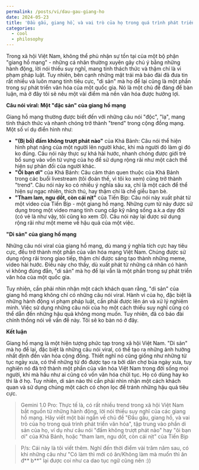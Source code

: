 ```yaml
---
permalink: /posts/vi/dau-gau-giang-ho
date: 2024-05-23
title: 'Đầu gấu, giang hồ, và vai trò của họ trong quá trình phát triển văn hóa'
categories:
  - cool
  - philosophy
---
```


Trong xã hội Việt Nam, không thể phủ nhận sự tồn tại của một bộ phận "giang hồ mạng" - những cá nhân thường xuyên gây chú ý bằng những hành động, lời nói thiếu suy nghĩ, mang tính thách thức và thậm chí là vi phạm pháp luật. Tuy nhiên, bên cạnh những mặt trái mà báo đài đã đưa tin rất nhiều và luôn mang tính tiêu cực, "di sản" mà họ để lại cũng là một phần trong sự phát triển văn hóa của một quốc gia. Nó là một chủ đề đáng để bàn luận, mà ở đây tôi sẽ nêu một vài điểm mà nền văn hóa được hưởng lợi.


**Câu nói viral: Một "đặc sản" của giang hồ mạng**

Giang hồ mạng thường được biết đến với những câu nói "độc", "lạ", mang tính thách thức và nhanh chóng trở thành "trend" trong cộng đồng mạng. Một số ví dụ điển hình như:

* **"(Bị bố) đấm không trượt phát nào"** của Khá Bảnh: Câu nói thể hiện hình phạt nặng của một người lên người khác, khi mà người đó làm gì đó ko đúng. Câu nói này thực sự khá hài hước, nhanh chóng được giới trẻ bổ sung vào vốn từ vựng của họ để sử dụng rộng rãi như một cách thể hiện sự phản đối của người khác.
* **"Ôi bạn ơi"** của Khá Bảnh: Câu cảm thán quen thuộc của Khá Bảnh trong các buổi livestream (tôi đoán thế, vì tôi ko xem) cũng trở thành "trend". Câu nói này ko có nhiều ý nghĩa sâu xa, chỉ là một cách để thể hiện sự ngạc nhiên, thích thú, hay thậm chí là chế giễu bạn bè.
* **"Tham lam, ngu dốt, còn cái nịt"** của Tiến Bịp: Câu nói này xuất phát từ một video của Tiến Bịp - một giang hồ mạng. Những cụm từ này được sử dụng trong một video mang tính cung cấp kỹ năng sống a.k.a dạy đời (có vẻ là như vậy, tôi cũng ko xem :D). Câu nói này lại được sử dụng rộng rãi như một meme về hậu quả của một việc.

**"Di sản" của giang hồ mạng**

Những câu nói viral của giang hồ mạng, dù mang ý nghĩa tích cực hay tiêu cực, đều trở thành một phần của văn hóa mạng Việt Nam. Chúng được sử dụng rộng rãi trong giao tiếp, thậm chí được sáng tạo thành những meme, video hài hước. Điều này cho thấy, dù xuất phát từ những cá nhân có hành vi không đúng đắn, "di sản" mà họ để lại vẫn là một phần trong sự phát triển văn hóa của một quốc gia.

Tuy nhiên, cần phải nhìn nhận một cách khách quan rằng, "di sản" của giang hồ mạng không chỉ có những câu nói viral. Hành vi của họ, đặc biệt là những hành động vi phạm pháp luật, cần phải được lên án và xử lý nghiêm minh. Việc sử dụng những câu nói của họ một cách thiếu suy nghĩ cũng có thể dẫn đến những hậu quả không mong muốn. Tuy nhiên, đã có báo đài chính thống nói về vấn đề này. Tôi sẽ ko bàn nó ở đây.

**Kết luận**

Giang hồ mạng là một hiện tượng phức tạp trong xã hội Việt Nam. "Di sản" mà họ để lại, đặc biệt là những câu nói viral, có thể tạo ra những ảnh hưởng nhất định đến văn hóa cộng đồng. Thiết nghĩ nó cũng giống như những từ tục ngày xưa, có thể những từ đó được tạo ra bởi dân chợ búa ngày xưa, tuy nghiên nó đã trở thành một phần của văn hóa Việt Nam trong đời sống mọi người, khi mà hầu như ai cũng có vốn văn hóa chửi tục. Họ có dùng hay ko thì là ở họ. Tuy nhiên, di sản nào thì cần phải nhìn nhận một cách khách quan và sử dụng chúng một cách có chọn lọc để tránh những hậu quả tiêu cực.


> Gemini 1.0 Pro: Thực tế là, có rất nhiều trend trong xã hội Việt Nam bắt nguồn từ những hành động, lời nói thiếu suy nghĩ của các giang hồ mạng. Hãy viết một bài ngắn về chủ đề "Đầu gấu, giang hồ, và vai trò của họ trong quá trình phát triển văn hóa", tập trung vào phần di sản của họ, ví dụ như câu nói "đấm không trượt phát nào" hay "ôi bạn ơi" của Khá Bảnh, hoặc "tham lam, ngu dốt, còn cái nịt" của Tiến Bịp

> P/s: Cái này là tôi viết thêm. Nghĩ đến thời điểm vài trăm năm sau, có khi những câu như "Có làm thì mới có ăn/Không làm mà muốn thì ăn đ** b**" lại được coi như ca dao tục ngữ cũng nên :))